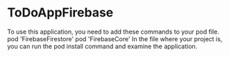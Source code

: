 # ToDoAppFirebase
To use this application, you need to add these commands to your pod file.
pod 'FirebaseFirestore'
pod 'FirebaseCore'
In the file where your project is, you can run the pod install command and examine the application.

